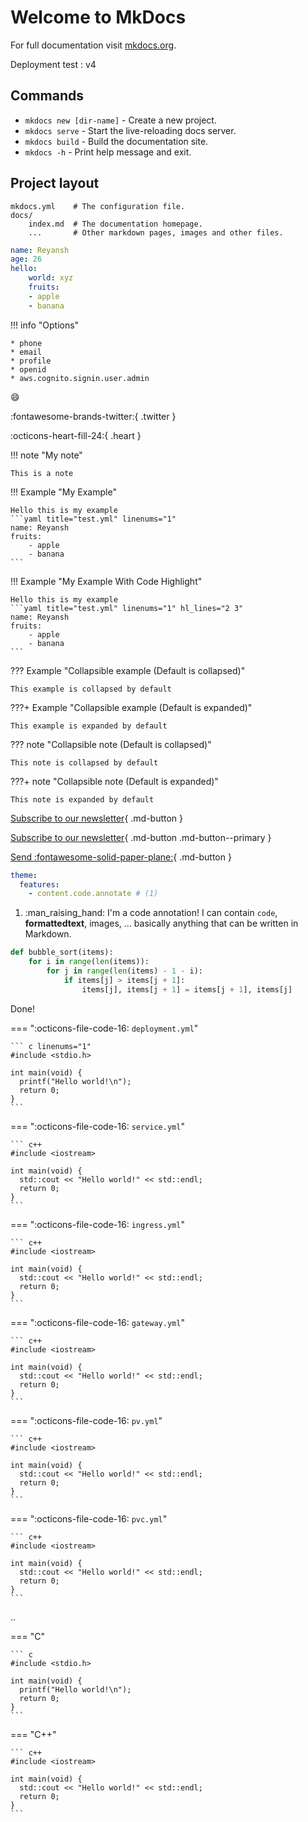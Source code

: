 # Welcome to MkDocs

For full documentation visit [mkdocs.org](https://www.mkdocs.org).

Deployment test : v4

## Commands

* `mkdocs new [dir-name]` - Create a new project.
* `mkdocs serve` - Start the live-reloading docs server.
* `mkdocs build` - Build the documentation site.
* `mkdocs -h` - Print help message and exit.

## Project layout

    mkdocs.yml    # The configuration file.
    docs/
        index.md  # The documentation homepage.
        ...       # Other markdown pages, images and other files.

```yaml title="values.yml"
name: Reyansh
age: 26
hello:
    world: xyz
    fruits:
    - apple
    - banana
```

!!! info "Options"

    * phone
    * email
    * profile
    * openid
    * aws.cognito.signin.user.admin

:smile:

:fontawesome-brands-twitter:{ .twitter }

:octicons-heart-fill-24:{ .heart }


!!! note "My note"

    This is a note


!!! Example "My Example"

    Hello this is my example
    ```yaml title="test.yml" linenums="1"
    name: Reyansh
    fruits:
        - apple
        - banana
    ```


!!! Example "My Example With Code Highlight"

    Hello this is my example
    ```yaml title="test.yml" linenums="1" hl_lines="2 3"
    name: Reyansh
    fruits:
        - apple
        - banana
    ```

??? Example "Collapsible example (Default is collapsed)"

    This example is collapsed by default


???+ Example "Collapsible example (Default is expanded)"

    This example is expanded by default


??? note "Collapsible note (Default is collapsed)"

    This note is collapsed by default


???+ note "Collapsible note (Default is expanded)"

    This note is expanded by default


[Subscribe to our newsletter](#){ .md-button }

[Subscribe to our newsletter](#){ .md-button .md-button--primary }

[Send :fontawesome-solid-paper-plane:](#){ .md-button }

```yaml
theme:
  features:
    - content.code.annotate # (1)
```

1. :man_raising_hand: I'm a code annotation! I can contain `code`, __formattedtext__, images, ... basically anything that can be written in Markdown.


``` py hl_lines="2 3" linenums="1"
def bubble_sort(items):
    for i in range(len(items)):
        for j in range(len(items) - 1 - i):
            if items[j] > items[j + 1]:
                items[j], items[j + 1] = items[j + 1], items[j]
```

Done!

=== ":octicons-file-code-16: `deployment.yml`"

    ``` c linenums="1"
    #include <stdio.h>

    int main(void) {
      printf("Hello world!\n");
      return 0;
    }
    ```

=== ":octicons-file-code-16: `service.yml`"

    ``` c++
    #include <iostream>

    int main(void) {
      std::cout << "Hello world!" << std::endl;
      return 0;
    }
    ```

=== ":octicons-file-code-16: `ingress.yml`"

    ``` c++
    #include <iostream>

    int main(void) {
      std::cout << "Hello world!" << std::endl;
      return 0;
    }
    ```

=== ":octicons-file-code-16: `gateway.yml`"

    ``` c++
    #include <iostream>

    int main(void) {
      std::cout << "Hello world!" << std::endl;
      return 0;
    }
    ```

=== ":octicons-file-code-16: `pv.yml`"

    ``` c++
    #include <iostream>

    int main(void) {
      std::cout << "Hello world!" << std::endl;
      return 0;
    }
    ```

=== ":octicons-file-code-16: `pvc.yml`"

    ``` c++
    #include <iostream>

    int main(void) {
      std::cout << "Hello world!" << std::endl;
      return 0;
    }
    ```
..

=== "C"

    ``` c
    #include <stdio.h>

    int main(void) {
      printf("Hello world!\n");
      return 0;
    }
    ```

=== "C++"

    ``` c++
    #include <iostream>

    int main(void) {
      std::cout << "Hello world!" << std::endl;
      return 0;
    }
    ```
